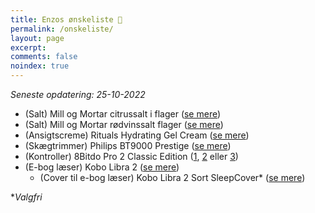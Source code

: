 ```yaml
---
title: Enzos ønskeliste 🎁
permalink: /onskeliste/
layout: page
excerpt: 
comments: false
noindex: true
---
```


*Seneste opdatering: 25-10-2022*
- (Salt) Mill og Mortar citrussalt i flager ([se mere](https://www.helsam.dk/mad-drikke/kolonial/salt-bouillon-og-soja/citrussalt-i-flager-mill-mortar?id=13210))
- (Salt) Mill og Mortar rødvinssalt flager ([se mere](https://www.helsam.dk/mad-drikke/kolonial/salt-bouillon-og-soja/roedvinssalt-i-flager-mill-mortar?id=13211))
- (Ansigtscreme) Rituals Hydrating Gel Cream ([se mere](https://www.rituals.com/da-dk/homme-24h-hydrating-face-cream-1112278.html?source=cop&showbacklink=false))
- (Skægtrimmer) Philips BT9000 Prestige ([se mere](https://www.elgiganten.dk/product/personlig-pleje-skonhed-velvare/barbering-harfjerning/skagtrimmer/philips-9000-prestige-skagtrimmer-bt981015/53148))
- (Kontroller) 8Bitdo Pro 2 Classic Edition ([1](https://www.maxgaming.dk/dk/kontroller-til-mobil/pro-2-bluetooth-gamepad-g-classic-edition), [2](https://www.amazon.de/-/en/6922621501695/dp/B08XY8SK9B?qu=eyJxc2MiOiIyLjk2IiwicXNhIjoiMi43NyIsInFzcCI6IjIuNTAifQ%3D%3D) eller [3](https://www.proshop.dk/Spil-tilbehoer/8Bitdo-Pro-2-Bluetooth-Gamepad-SN-Edition-Gamepad-Nintendo-Switch/2923708))
- (E-bog læser) Kobo Libra 2 ([se mere](https://www.komplett.dk/product/1213867/pc-tablets/tablets-e-bogslaesere/e-bogslaesere/kobo-libra-2-7-32gb-sort?channable=00a560696400313231333836376d))
  - (Cover til e-bog læser) Kobo Libra 2 Sort SleepCover* ([se mere](https://www.komplett.dk/product/1213869/pc-tablets/e-boglaesere-tilbehoer/kobo-libra-2-sleepcover-sort))

**Valgfri*
